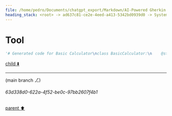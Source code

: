 ```yaml
---
file: /home/pedro/Documents/chatgpt_export/Markdown/AI-Powered Gherkin Code Generation.md
heading_stack: <root> -> ad637c81-ce2e-4eed-a413-5342bd0939d0 -> System -> 79f1e67d-d1e4-49bc-b57d-ff497c221f8e -> System -> aaa27da6-165f-43a9-bc65-814748f78b95 -> User -> 2d7ccacf-fe33-4431-a8a7-9b74c1c1f217 -> Assistant -> Components -> Workflow -> Example Scenario -> Technical Challenges -> aaa26bc8-e19b-4910-87cb-286b42817371 -> User -> 94853701-ace1-4bdc-b5d5-bf7f851f1e16 -> Assistant -> Step 1: Define Requirements -> Step 2: Parse and Interpret -> Step 3: Code Generation -> 40df8109-5a5a-4c93-a28b-38b2c80d362e -> Assistant -> acaf1d42-fdd0-40c0-aab8-2a6fc2650b1b -> Tool
---
```

# Tool

```python
'# Generated code for Basic Calculator\nclass BasicCalculator:\n    @staticmethod\n    def add(a: float, b: float) -> float:\n        return a + b\n\n    @staticmethod\n    def multiply(x: float, y: float) -> float:\n        return x * y\n'
```

[child ⬇️](#63d338d0-622a-4f52-be0c-97bb2607f4b1)

---

(main branch ⎇)
###### 63d338d0-622a-4f52-be0c-97bb2607f4b1
[parent ⬆️](#acaf1d42-fdd0-40c0-aab8-2a6fc2650b1b)
